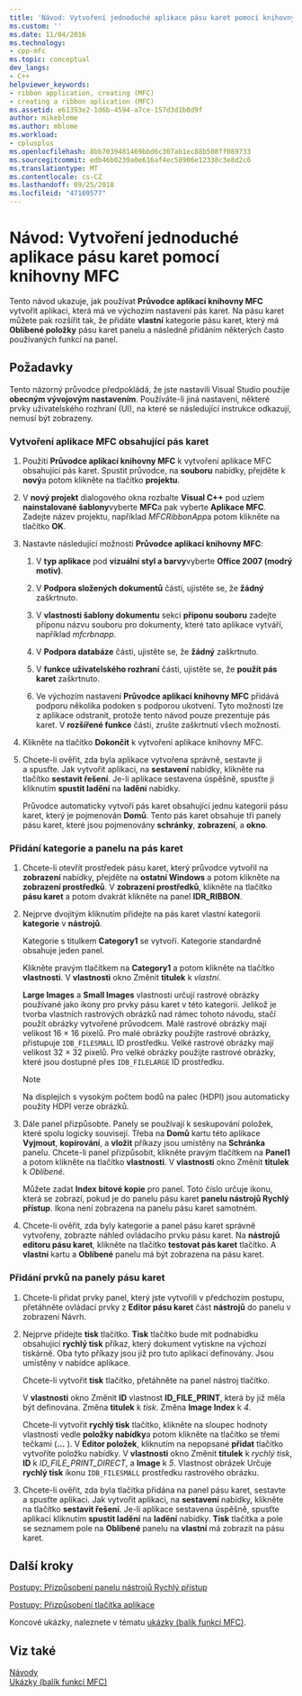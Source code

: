 ```yaml
---
title: 'Návod: Vytvoření jednoduché aplikace pásu karet pomocí knihovny MFC | Dokumentace Microsoftu'
ms.custom: ''
ms.date: 11/04/2016
ms.technology:
- cpp-mfc
ms.topic: conceptual
dev_langs:
- C++
helpviewer_keywords:
- ribbon application, creating (MFC)
- creating a ribbon aplication (MFC)
ms.assetid: e61393e2-1d6b-4594-a7ce-157d3d1b0d9f
author: mikeblome
ms.author: mblome
ms.workload:
- cplusplus
ms.openlocfilehash: 8bb7039481469bbd6c307ab1ec88b508ff089733
ms.sourcegitcommit: edb46b0239a0e616af4ec58906e12338c3e8d2c6
ms.translationtype: MT
ms.contentlocale: cs-CZ
ms.lasthandoff: 09/25/2018
ms.locfileid: "47169577"
---
```

# <a name="walkthrough-creating-a-ribbon-application-by-using-mfc"></a>Návod: Vytvoření jednoduché aplikace pásu karet pomocí knihovny MFC

Tento návod ukazuje, jak používat **Průvodce aplikací knihovny MFC** vytvořit aplikaci, která má ve výchozím nastavení pás karet. Na pásu karet můžete pak rozšířit tak, že přidáte **vlastní** kategorie pásu karet, který má **Oblíbené položky** pásu karet panelu a následně přidáním některých často používaných funkcí na panel.

## <a name="prerequisites"></a>Požadavky

Tento názorný průvodce předpokládá, že jste nastavili Visual Studio použije **obecným vývojovým nastavením**. Používáte-li jiná nastavení, některé prvky uživatelského rozhraní (UI), na které se následující instrukce odkazují, nemusí být zobrazeny.

### <a name="to-create-an-mfc-application-that-has-a-ribbon"></a>Vytvoření aplikace MFC obsahující pás karet

1. Použití **Průvodce aplikací knihovny MFC** k vytvoření aplikace MFC obsahující pás karet. Spustit průvodce, na **souboru** nabídky, přejděte k **nový**a potom klikněte na tlačítko **projektu**.

1. V **nový projekt** dialogového okna rozbalte **Visual C++** pod uzlem **nainstalované šablony**vyberte **MFC**a pak vyberte  **Aplikace MFC**. Zadejte název projektu, například *MFCRibbonApp*a potom klikněte na tlačítko **OK**.

1. Nastavte následující možnosti **Průvodce aplikací knihovny MFC**:

    1. V **typ aplikace** pod **vizuální styl a barvy**vyberte **Office 2007 (modrý motiv)**. 

    1. V **Podpora složených dokumentů** části, ujistěte se, že **žádný** zaškrtnuto.

    1. V **vlastnosti šablony dokumentu** sekci **příponu souboru** zadejte příponu názvu souboru pro dokumenty, které tato aplikace vytváří, například *mfcrbnapp*.

    1. V **Podpora databáze** části, ujistěte se, že **žádný** zaškrtnuto.

    1. V **funkce uživatelského rozhraní** části, ujistěte se, že **použít pás karet** zaškrtnuto. 

    1. Ve výchozím nastavení **Průvodce aplikací knihovny MFC** přidává podporu několika podoken s podporou ukotvení. Tyto možnosti lze z aplikace odstranit, protože tento návod pouze prezentuje pás karet. V **rozšířené funkce** části, zrušte zaškrtnutí všech možností.

1. Klikněte na tlačítko **Dokončit** k vytvoření aplikace knihovny MFC.

1. Chcete-li ověřit, zda byla aplikace vytvořena správně, sestavte ji a spusťte. Jak vytvořit aplikaci, na **sestavení** nabídky, klikněte na tlačítko **sestavit řešení**. Je-li aplikace sestavena úspěšně, spusťte ji kliknutím **spustit ladění** na **ladění** nabídky.

    Průvodce automaticky vytvoří pás karet obsahující jednu kategorii pásu karet, který je pojmenován **Domů**. Tento pás karet obsahuje tři panely pásu karet, které jsou pojmenovány **schránky**, **zobrazení**, a **okno**.

### <a name="to-add-a-category-and-panel-to-the-ribbon"></a>Přidání kategorie a panelu na pás karet

1. Chcete-li otevřít prostředek pásu karet, který průvodce vytvořil na **zobrazení** nabídky, přejděte na **ostatní Windows** a potom klikněte na **zobrazení prostředků**. V **zobrazení prostředků**, klikněte na tlačítko **pásu karet** a potom dvakrát klikněte na panel **IDR_RIBBON**.

1. Nejprve dvojitým kliknutím přidejte na pás karet vlastní kategorii **kategorie** v **nástrojů**.

    Kategorie s titulkem **Category1** se vytvoří. Kategorie standardně obsahuje jeden panel.

    Klikněte pravým tlačítkem na **Category1** a potom klikněte na tlačítko **vlastnosti**. V **vlastnosti** okno Změnit **titulek** k *vlastní*.

    **Large Images** a **Small Images** vlastnosti určují rastrové obrázky používané jako ikony pro prvky pásu karet v této kategorii. Jelikož je tvorba vlastních rastrových obrázků nad rámec tohoto návodu, stačí použít obrázky vytvořené průvodcem. Malé rastrové obrázky mají velikost 16 × 16 pixelů. Pro malé obrázky použijte rastrové obrázky, přistupuje `IDB_FILESMALL` ID prostředku. Velké rastrové obrázky mají velikost 32 × 32 pixelů. Pro velké obrázky použijte rastrové obrázky, které jsou dostupné přes `IDB_FILELARGE` ID prostředku.

    > [!NOTE]
    > Na displejích s vysokým počtem bodů na palec (HDPI) jsou automaticky použity HDPI verze obrázků.

1. Dále panel přizpůsobte. Panely se používají k seskupování položek, které spolu logicky souvisejí. Třeba na **Domů** kartu této aplikace **Vyjmout**, **kopírování**, a **vložit** příkazy jsou umístěny na  **Schránka** panelu. Chcete-li panel přizpůsobit, klikněte pravým tlačítkem na **Panel1** a potom klikněte na tlačítko **vlastnosti**. V **vlastnosti** okno Změnit **titulek** k *Oblíbené*.

    Můžete zadat **Index bitové kopie** pro panel. Toto číslo určuje ikonu, která se zobrazí, pokud je do panelu pásu karet **panelu nástrojů Rychlý přístup**. Ikona není zobrazena na panelu pásu karet samotném.

1. Chcete-li ověřit, zda byly kategorie a panel pásu karet správně vytvořeny, zobrazte náhled ovládacího prvku pásu karet. Na **nástrojů editoru pásu karet**, klikněte na tlačítko **testovat pás karet** tlačítko. A **vlastní** kartu a **Oblíbené** panelu má být zobrazena na pásu karet.

### <a name="to-add-elements-to-the-ribbon-panels"></a>Přidání prvků na panely pásu karet

1. Chcete-li přidat prvky panel, který jste vytvořili v předchozím postupu, přetáhněte ovládací prvky z **Editor pásu karet** část **nástrojů** do panelu v zobrazení Návrh.

1. Nejprve přidejte **tisk** tlačítko. **Tisk** tlačítko bude mít podnabídku obsahující **rychlý tisk** příkaz, který dokument vytiskne na výchozí tiskárně. Oba tyto příkazy jsou již pro tuto aplikaci definovány. Jsou umístěny v nabídce aplikace.

    Chcete-li vytvořit **tisk** tlačítko, přetáhněte na panel nástroj tlačítko.

    V **vlastnosti** okno Změnit **ID** vlastnost **ID_FILE_PRINT**, která by již měla být definována. Změna **titulek** k *tisk*. Změna **Image Index** k *4*.

    Chcete-li vytvořit **rychlý tisk** tlačítko, klikněte na sloupec hodnoty vlastnosti vedle **položky nabídky**a potom klikněte na tlačítko se třemi tečkami (**...** ). V **Editor položek**, kliknutím na nepopsané **přidat** tlačítko vytvoříte položku nabídky. V **vlastnosti** okno Změnit **titulek** k *rychlý tisk*, **ID** k *ID_FILE_PRINT_DIRECT*, a **Image** k *5*. Vlastnost obrázek Určuje **rychlý tisk** ikonu `IDB_FILESMALL` prostředku rastrového obrázku.

1. Chcete-li ověřit, zda byla tlačítka přidána na panel pásu karet, sestavte a spusťte aplikaci. Jak vytvořit aplikaci, na **sestavení** nabídky, klikněte na tlačítko **sestavit řešení**. Je-li aplikace sestavena úspěšně, spusťte aplikaci kliknutím **spustit ladění** na **ladění** nabídky. **Tisk** tlačítka a pole se seznamem pole na **Oblíbené** panelu na **vlastní** má zobrazit na pásu karet.

## <a name="next-steps"></a>Další kroky

[Postupy: Přizpůsobení panelu nástrojů Rychlý přístup](../mfc/how-to-customize-the-quick-access-toolbar.md)

[Postupy: Přizpůsobení tlačítka aplikace](../mfc/how-to-customize-the-application-button.md)

Koncové ukázky, naleznete v tématu [ukázky (balík funkcí MFC)](../visual-cpp-samples.md).

## <a name="see-also"></a>Viz také

[Návody](../mfc/walkthroughs-mfc.md)<br/>
[Ukázky (balík funkcí MFC)](../visual-cpp-samples.md)
